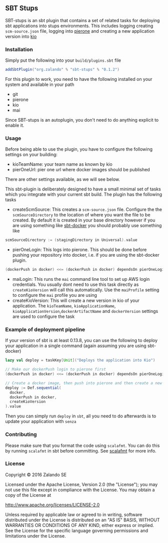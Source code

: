 ## SBT Stups

SBT-stups is an sbt plugin that contains a set of related tasks for deploying
sbt applications into stups environments. This includes logging creating
`scm-source.json` file, logging into [pierone](https://github.com/zalando-stups/pierone)
and creating a new application version into [kio](https://github.com/zalando-stups/kio)

### Installation

Simply put the following into your `build/plugins.sbt` file

```sbt
addSbtPlugin("org.zalando" % "sbt-stups" % "0.1.2")
```

For this plugin to work, you need to have the following installed on your system and
available in your path

* git
* pierone
* kio
* mai

Since SBT-stups is an autoplugin, you don't need to do anything explicit to enable it.

### Usage

Before being able to use the plugin, you have to configure the following settings
on your building:

- kioTeamName: your team name as known by kio
- pierOneUrl: pier one url where docker images should be published

There are other settings available, as we will see below.

This sbt-plugin is deliberately designed to have a small minimal set of tasks which you
integrate with your current sbt build. The plugin has the following tasks

* createScmSource: This creates a `scm-source.json` file. Configure the the `scmSourceDirectory`
to the location of where you want the file to be created. By default it is created in your base
directory however if you are using something like [sbt-docker](https://github.com/marcuslonnberg/sbt-docker)
you should probably use something like
```sbt
scmSourceDirectory := (stagingDirectory in Universal).value
```
* pierOneLogin: This logs into pierone. This should be done before pushing your repository
into docker, i.e. if you are using the sbt-docker plugin.
```sbt
(dockerPush in docker) <<= (dockerPush in docker) dependsOn pierOneLogin
```
* maiLogin: This runs the `mai` command line tool to set up AWS login credentials. You usually
dont need to use this task directly as `createKioVersion` will call this automatically. Use the 
`maiProfile` setting to configure the `mai` profile you are using
* createKioVersion: This will create a new version in kio of your application. The `kioTeamName`,
`kioApplicationName`, `kioApplicationVersion`,`dockerArtifactName` and `dockerVersion` settings
are used to configure the task

### Example of deployment pipeline

If your version of sbt is at least 0.13.8, you can use the following to deploy your application
in a single command (again assuming you are using sbt-docker)

```sbt
lazy val deploy = taskKey[Unit]("Deploys the application into Kio")

// Make our dockerPush login to pierone first
(dockerPush in docker) <<= (dockerPush in docker) dependsOn pierOneLogin

// Create a docker image, then push into pierone and then create a new version in kio
deploy := Def.sequential(
  docker,
  dockerPush in docker,
  createKioVersion
).value
```

Then you can simply run `deploy` in `sbt`, all you need to do afterwards is to update your
application with `senza`

### Contributing

Please make sure that you format the code using `scalafmt`. You can do this by running `scalafmt` in sbt before committing.
See [scalafmt](https://olafurpg.github.io/scalafmt/) for more info.

### License

Copyright © 2016 Zalando SE

Licensed under the Apache License, Version 2.0 (the "License"); you may not use this file except in compliance with the License. You may obtain a copy of the License at

http://www.apache.org/licenses/LICENSE-2.0

Unless required by applicable law or agreed to in writing, software distributed under the License is distributed on an "AS IS" BASIS, WITHOUT WARRANTIES OR CONDITIONS OF ANY KIND, either express or implied. See the License for the specific language governing permissions and limitations under the License.
